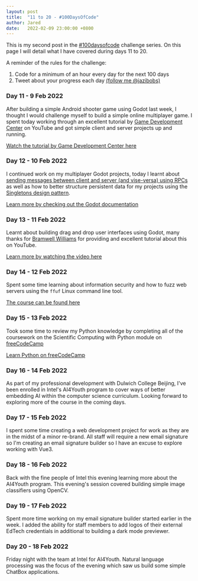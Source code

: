 ```yaml
---
layout: post
title:  "11 to 20 - #100DaysOfCode"
author: Jared
date:   2022-02-09 23:00:00 +0800
---
```


This is my second post in the [#100daysofcode](https://www.100daysofcode.com/) challenge series. On this page I will detail what I have covered during days 11 to 20.

A reminder of the rules for the challenge:

1. Code for a minimum of an hour every day for the next 100 days
2. Tweet about your progress each day [(follow me @jazibobs)](https://twitter.com/jazibobs)

### Day 11 - 9 Feb 2022

After building a simple Android shooter game using Godot last week, I thought I would challenge myself to build a simple online multiplayer game. I spent today working through an excellent tutorial by [Game Development Center](https://www.youtube.com/channel/UClseGZiVmeHamsjYmpbiAmQ) on YouTube and got simple client and server projects up and running.

[Watch the tutorial by Game Development Center here](https://www.youtube.com/watch?v=lnFN6YabFKg)

### Day 12 - 10 Feb 2022

I continued work on my multiplayer Godot projects, today I learnt about [sending messages between client and server (and vise-versa) using RPCs](https://docs.godotengine.org/en/stable/tutorials/networking/high_level_multiplayer.html#rpc) as well as how to better structure persistent data for my projects using the [Singletons design pattern](https://docs.godotengine.org/en/stable/tutorials/scripting/singletons_autoload.html).

[Learn more by checking out the Godot documentation](https://docs.godotengine.org/en/stable/tutorials/networking/high_level_multiplayer.html)

### Day 13 - 11 Feb 2022

Learnt about building drag and drop user interfaces using Godot, many thanks for [Bramwell Williams](https://twitter.com/bramreth) for providing and excellent tutorial about this on YouTube.

[Learn more by watching the video here](https://www.youtube.com/watch?v=iSpWZzL2i1o)

### Day 14 - 12 Feb 2022

Spent some time learning about information security and how to fuzz web servers using the `ffuf` Linux command line tool. 

[The course can be found here](https://academy.hackthebox.com/module/details/54)

### Day 15 - 13 Feb 2022

Took some time to review my Python knowledge by completing all of the coursework on the Scientific Computing with Python module on [freeCodeCamp](https://www.freecodecamp.org)

[Learn Python on freeCodeCamp](https://www.freecodecamp.org/learn/scientific-computing-with-python/)

### Day 16 - 14 Feb 2022

As part of my professional development with Dulwich College Beijing, I've been enrolled in Intel's AI4Youth program to cover ways of better embedding AI within the computer science curriculum. Looking forward to exploring more of the course in the coming days.

### Day 17 - 15 Feb 2022

I spent some time creating a web development project for work as they are in the midst of a minor re-brand. All staff will require a new email signature so I'm creating an email signature builder so I have an excuse to explore working with Vue3.

### Day 18 - 16 Feb 2022

Back with the fine people of Intel this evening learning more about the AI4Youth program. This evening's session covered building simple image classifiers using OpenCV.

### Day 19 - 17 Feb 2022

Spent more time working on my email signature builder started earlier in the week. I added the ability for staff members to add logos of their external EdTech credentials in additional to building a dark mode previewer.

### Day 20 - 18 Feb 2022

Friday night with the team at Intel for AI4Youth. Natural language processing was the focus of the evening which saw us build some simple ChatBox applications.

